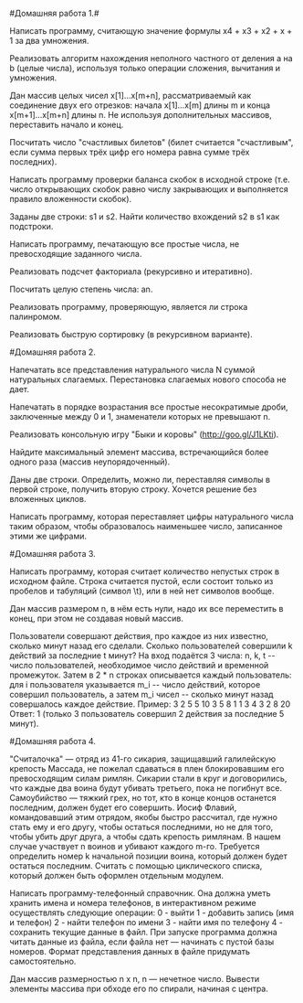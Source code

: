 #Домашняя работа 1.#

Написать программу, считающую значение формулы x4 + x3 + x2 + x + 1 за два умножения.

Реализовать алгоритм нахождения неполного частного от деления a на b (целые числа), используя только операции сложения, вычитания и умножения.

Дан массив целых чисел x[1]...x[m+n], рассматриваемый как соединение двух его отрезков: начала x[1]...x[m] длины m и конца x[m+1]...x[m+n] длины n. Не используя дополнительных массивов, переставить начало и конец.

Посчитать число "счастливых билетов" (билет считается "счастливым", если сумма первых трёх цифр его номера равна сумме трёх последних).

Написать программу проверки баланса скобок в исходной строке (т.е. число открывающих скобок равно числу закрывающих и выполняется правило вложенности скобок).

Заданы две строки: s1 и s2. Найти количество вхождений s2 в s1 как подстроки.

Написать программу, печатающую все простые числа, не превосходящие заданного числа.

Реализовать подсчет факториала (рекурсивно и итеративно).

Посчитать целую степень числа: an.

Реализовать программу, проверяющую, является ли строка палинромом.

Реализовать быструю сортировку (в рекурсивном варианте).

#Домашняя работа 2.

Напечатать все представления натурального числа N суммой натуральных слагаемых. Перестановка слагаемых нового способа не дает.

Напечатать в порядке возрастания все простые несократимые дроби, заключенные между 0 и 1, знаменатели которых не превышают n.

Реализовать консольную игру "Быки и коровы" (http://goo.gl/J1LKti).

Найдите максимальный элемент массива, встречающийся более одного раза (массив неупорядоченный).

Даны две строки. Определить, можно ли, переставляя символы в первой строке, получить вторую строку. Хочется решение без вложенных циклов.

Написать программу, которая переставляет цифры натурального числа таким образом, чтобы образовалось наименьшее число, записанное этими же цифрами.

#Домашняя работа 3. 

Написать программу, которая считает количество непустых строк в исходном файле. Строка считается пустой, если состоит только из пробелов и табуляций (символ \t), или в ней нет символов вообще.

Дан массив размером n, в нём есть нули, надо их все переместить в конец, при этом не создавая новый массив.

Пользователи совершают действия, про каждое из них известно, сколько минут назад его сделали. Сколько пользователей совершили k действий за последние t минут?
На вход подаётся 3 числа: n, k, t -- число пользователей, необходимое число действий и временной промежуток. Затем в 2 * n строках описывается каждый пользователь: для i пользователя указывается m_i -- число действий, которое совершил пользователь, а затем m_i чисел -- сколько минут назад совершалось каждое действие.
Пример:
3 2 5
5
10 3 5 8 1
1
3
4
3 2 8 20
Ответ: 1 (только 3 пользователь совершил 2 действия за последние 5 минут).

#Домашняя работа 4.

"Считалочка" — отряд из 41-го сикария, защищавший галилейскую крепость Массада, не пожелал сдаваться в плен блокировавшим его превосходящим силам римлян. Сикарии стали в круг и договорились, что каждые два воина будут убивать третьего, пока не погибнут все. Самоубийство — тяжкий грех, но тот, кто в конце концов останется последним, должен будет его совершить. Иосиф Флавий, командовавший этим отрядом, якобы быстро рассчитал, где нужно стать ему и его другу, чтобы остаться последними, но не для того, чтобы убить друг друга, а чтобы сдать крепость римлянам. В нашем случае участвует n воинов и убивают каждого m-го. Требуется определить номер k начальной позиции воина, который должен будет остаться последним. Считать с помощью циклического списка, который должен быть оформлен отдельным модулем.

Написать программу-телефонный справочник. Она должна уметь хранить имена и номера телефонов, в интерактивном режиме осуществлять следующие операции:
0 - выйти
1 - добавить запись (имя и телефон)
2 - найти телефон по имени
3 - найти имя по телефону
4 - сохранить текущие данные в файл.
При запуске программа должна читать данные из файла, если файла нет — начинать с пустой базы номеров. Формат представления данных в файле придумать самостоятельно.

Дан массив размерностью n x n, n — нечетное число. Вывести элементы массива при обходе его по спирали, начиная с центра.
